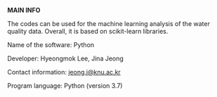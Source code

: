 **MAIN INFO**

The codes can be used for the machine learning analysis of the water quality data. Overall, it is based on scikit-learn libraries.

Name of the software: Python

Developer: Hyeongmok Lee, Jina Jeong

Contact information: jeong.j@knu.ac.kr

Program language: Python (version 3.7)
